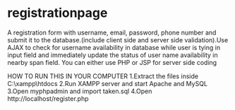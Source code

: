 # registrationpage
A registration form with username, email, password, phone number and submit it to the database.(include client side and server side validation).Use AJAX to check for username availability in database while user is tying in input field and immediately update the status of user name availability in nearby span field. You can either use PHP or JSP for server side coding


HOW TO RUN THIS IN YOUR COMPUTER
1.Extract the files inside C:\xampp\htdocs
2.Run XAMPP server and start Apache and MySQL
3.Open myphpadmin and import taken.sql
4.Open http://localhost/register.php
